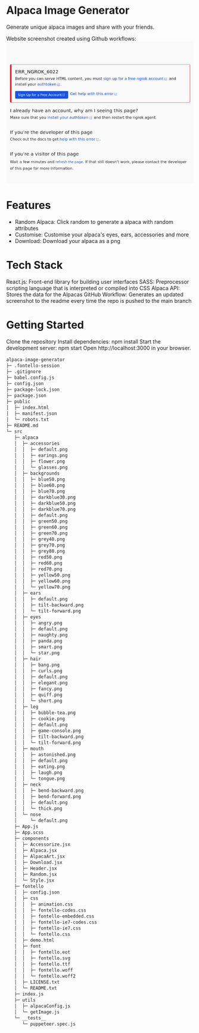 # Alpaca Image Generator

Generate unique alpaca images and share with your friends.

Website screenshot created using Github workflows:
![Webpage Screenshot](screenshot.png)

# Features 

- Random Alpaca: Click random to generate a alpaca with random attributes 
- Customise: Customise your alpaca's eyes, ears, accessories and more
- Download: Download your alpaca as a png

# Tech Stack

React.js: Front-end library for building user interfaces
SASS: Preprocessor scripting language that is interpreted or compiled into CSS
Alpaca API: Stores the data for the Alpacas
GitHub Workflow: Generates an updated screenshot to the readme every time the repo is pushed to the main branch

# Getting Started

Clone the repository
Install dependencies: npm install
Start the development server: npm start
Open http://localhost:3000 in your browser.
```
alpaca-image-generator
├─ .fontello-session
├─ .gitignore
├─ babel.config.js
├─ config.json
├─ package-lock.json
├─ package.json
├─ public
│  ├─ index.html
│  ├─ manifest.json
│  └─ robots.txt
├─ README.md
└─ src
   ├─ alpaca
   │  ├─ accessories
   │  │  ├─ default.png
   │  │  ├─ earings.png
   │  │  ├─ flower.png
   │  │  └─ glasses.png
   │  ├─ backgrounds
   │  │  ├─ blue50.png
   │  │  ├─ blue60.png
   │  │  ├─ blue70.png
   │  │  ├─ darkblue30.png
   │  │  ├─ darkblue50.png
   │  │  ├─ darkblue70.png
   │  │  ├─ default.png
   │  │  ├─ green50.png
   │  │  ├─ green60.png
   │  │  ├─ green70.png
   │  │  ├─ grey40.png
   │  │  ├─ grey70.png
   │  │  ├─ grey80.png
   │  │  ├─ red50.png
   │  │  ├─ red60.png
   │  │  ├─ red70.png
   │  │  ├─ yellow50.png
   │  │  ├─ yellow60.png
   │  │  └─ yellow70.png
   │  ├─ ears
   │  │  ├─ default.png
   │  │  ├─ tilt-backward.png
   │  │  └─ tilt-forward.png
   │  ├─ eyes
   │  │  ├─ angry.png
   │  │  ├─ default.png
   │  │  ├─ naughty.png
   │  │  ├─ panda.png
   │  │  ├─ smart.png
   │  │  └─ star.png
   │  ├─ hair
   │  │  ├─ bang.png
   │  │  ├─ curls.png
   │  │  ├─ default.png
   │  │  ├─ elegant.png
   │  │  ├─ fancy.png
   │  │  ├─ quiff.png
   │  │  └─ short.png
   │  ├─ leg
   │  │  ├─ bubble-tea.png
   │  │  ├─ cookie.png
   │  │  ├─ default.png
   │  │  ├─ game-console.png
   │  │  ├─ tilt-backward.png
   │  │  └─ tilt-forward.png
   │  ├─ mouth
   │  │  ├─ astonished.png
   │  │  ├─ default.png
   │  │  ├─ eating.png
   │  │  ├─ laugh.png
   │  │  └─ tongue.png
   │  ├─ neck
   │  │  ├─ bend-backward.png
   │  │  ├─ bend-forward.png
   │  │  ├─ default.png
   │  │  └─ thick.png
   │  └─ nose
   │     └─ default.png
   ├─ App.js
   ├─ App.scss
   ├─ components
   │  ├─ Accessorize.jsx
   │  ├─ Alpaca.jsx
   │  ├─ AlpacaArt.jsx
   │  ├─ Download.jsx
   │  ├─ Header.jsx
   │  ├─ Random.jsx
   │  └─ Style.jsx
   ├─ fontello
   │  ├─ config.json
   │  ├─ css
   │  │  ├─ animation.css
   │  │  ├─ fontello-codes.css
   │  │  ├─ fontello-embedded.css
   │  │  ├─ fontello-ie7-codes.css
   │  │  ├─ fontello-ie7.css
   │  │  └─ fontello.css
   │  ├─ demo.html
   │  ├─ font
   │  │  ├─ fontello.eot
   │  │  ├─ fontello.svg
   │  │  ├─ fontello.ttf
   │  │  ├─ fontello.woff
   │  │  └─ fontello.woff2
   │  ├─ LICENSE.txt
   │  └─ README.txt
   ├─ index.js
   ├─ utils
   │  ├─ alpacaConfig.js
   │  └─ getImage.js
   └─ __tests__
      └─ puppeteer.spec.js

```